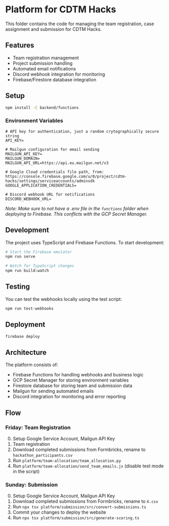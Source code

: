 # Platform for CDTM Hacks

This folder contains the code for managing the team registration, case assignment and submission for CDTM Hacks.

## Features

- Team registration management
- Project submission handling
- Automated email notifications
- Discord webhook integration for monitoring
- Firebase/Firestore database integration

## Setup

```bash
npm install -C backend/functions
```

### Environment Variables

```
# API key for authentication, just a random crytographically secure string
API_KEY=

# Mailgun configuration for email sending
MAILGUN_API_KEY=
MAILGUN_DOMAIN=
MAILGUN_API_URL=https://api.eu.mailgun.net/v3

# Google Cloud credentials file path, from: https://console.firebase.google.com/u/0/project/cdtm-hacks/settings/serviceaccounts/adminsdk
GOOGLE_APPLICATION_CREDENTIALS=

# Discord webhook URL for notifications
DISCORD_WEBHOOK_URL=
```

_Note: Make sure to not have a .env file in the `functions` folder when deploying to Firebase. This conflicts with the GCP Secret Manager._

## Development

The project uses TypeScript and Firebase Functions. To start development:

```bash
# Start the Firebase emulator
npm run serve

# Watch for TypeScript changes
npm run build:watch
```

## Testing

You can test the webhooks locally using the test script:

```bash
npm run test-webhooks
```

## Deployment

```bash
firebase deploy
```

## Architecture

The platform consists of:

- Firebase Functions for handling webhooks and business logic
- GCP Secret Manager for storing environment variables
- Firestore database for storing team and submission data
- Mailgun for sending automated emails
- Discord integration for monitoring and error reporting

## Flow

### Friday: Team Registration

0. Setup Google Service Account, Mailgun API Key
1. Team registration
2. Download completed submissions from Formbricks, rename to `hackathon_participants.csv`
3. Run `platform/team-allocation/team_allocation.py`
4. Run `platform/team-allocation/send_team_emails.js` (disable test mode in the script)

### Sunday: Submission

0. Setup Google Service Account, Mailgun API Key
1. Download completed submissions from Formbricks, rename to `X.csv`
2. Run `npx tsx platform/submission/src/convert-submissions.ts`
3. Commit your changes to deploy the website
4. Run `npx tsx platform/submission/src/generate-scoring.ts`

